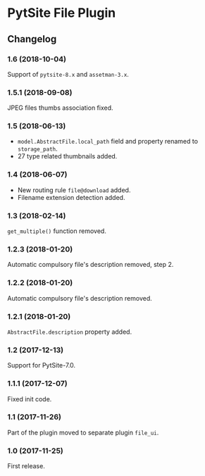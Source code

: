 # PytSite File Plugin


## Changelog


### 1.6 (2018-10-04)

Support of `pytsite-8.x` and `assetman-3.x`.


### 1.5.1 (2018-09-08)

JPEG files thumbs association fixed.


### 1.5 (2018-06-13)

- `model.AbstractFile.local_path` field and property renamed to
  `storage_path`.
- 27 type related thumbnails added.


### 1.4 (2018-06-07)

- New routing rule `file@download` added.
- Filename extension detection added.


### 1.3 (2018-02-14)

`get_multiple()` function removed.


### 1.2.3 (2018-01-20)

Automatic compulsory file's description removed, step 2.


### 1.2.2 (2018-01-20)

Automatic compulsory file's description removed.


### 1.2.1 (2018-01-20)

`AbstractFile.description` property added.


### 1.2 (2017-12-13)

Support for PytSite-7.0.


### 1.1.1 (2017-12-07)

Fixed init code.


### 1.1 (2017-11-26)

Part of the plugin moved to separate plugin `file_ui`.


### 1.0 (2017-11-25)

First release.
